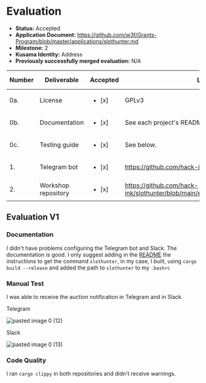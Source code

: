 
# Evaluation

- **Status:** Accepted
- **Application Document:** https://github.com/w3f/Grants-Program/blob/master/applications/slothunter.md
- **Milestone:** 2
- **Kusama Identity:** Address
- **Previously successfully merged evaluation:** N/A

| Number | Deliverable | Accepted | Link | Evaluation Notes |
| ------ | ----------- | -------- | ---- |----------------- |
|    0a. | License             |<ul><li>[x] </li></ul>| GPLv3| |
|    0b. | Documentation       |<ul><li>[x] </li></ul>| See each project's README.| |
|    0c. | Testing guide       |<ul><li>[x] </li></ul>| See below.| |
|     1. | Telegram bot        |<ul><li>[x] </li></ul>| https://github.com/hack-ink/telegram-webhook.| |
|     2. | Workshop repository |<ul><li>[x] </li></ul>| https://github.com/hack-ink/slothunter/blob/main/example/webhook/guide.md.| |

## Evaluation V1

### Documentation

I didn't have problems configuring the Telegram bot and Slack. The documentation is good. I only suggest adding in the [README](https://github.com/hack-ink/slothunter/blob/main/README.md) the instructions to get the command `slothunter`, in my case, I built, using `cargo build --release` and added the path to `slothunter` to my `.bashrc`

### Manual Test

I was able to receive the auction notification in Telegram and in Slack.

Telegram

![pasted image 0 (12)](https://github.com/w3f/Grant-Milestone-Delivery/assets/112647953/c9f8f19f-1db8-4384-8a23-490677db6d41)


Slack

![pasted image 0 (13)](https://github.com/w3f/Grant-Milestone-Delivery/assets/112647953/af263888-1fa3-4b11-bbd5-b94122b6ba84)

### Code Quality

I ran `cargo clippy` in both repositories and didn't receive warnings.
